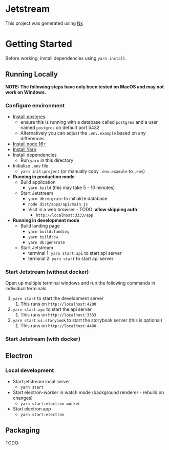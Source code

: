 # Jetstream

This project was generated using [Nx](https://nx.dev)

# Getting Started

Before working, install dependencies using `yarn install`.

## Running Locally

**NOTE: The following steps have only been tested on MacOS and may not work on Windows.**

### Configure environment

- [Install postgres](https://www.postgresql.org/download/)
  - ensure this is running with a database called `postgres` and a user named `postgres` on default port 5432
  - Alternatively you can adjust the `.env.example` based on any differences
- [Install node 16+](https://nodejs.org/en/download/)
- [Install Yarn](https://classic.yarnpkg.com/lang/en/docs/install/#mac-stable)
- Install dependencies
  - Run `yarn` in this directory
- Initialize `.env` file
  - `yarn init:project` (or manually copy `.env.example` to `.env`)
- **Running in production mode**
  - Build application
    - `yarn build` (this may take 5 - 10 minutes)
  - Start Jetstream
    - `yarn db:migrate` to initialize database
    - `node dist/apps/api/main.js`
    - Visit in a web browser - TODO: **allow skipping auth**
      - `http://localhost:3333/app`
- **Running in development mode**
  - Build landing page
    - `yarn build:landing`
    - `yarn build:sw`
    - `yarn db:generate`
  - Start Jetstream
    - terminal 1: `yarn start:api` to start api server
    - terminal 2: `yarn start` to start api server

### Start Jetstream (without docker)

Open up multiple terminal windows and run the following commands in individual terminals:

1. `yarn start` to start the development server
   1. This runs on `http://localhost:4200`
2. `yarn start:api` to start the api server
   1. This runs on `http://localhost:3333`
3. `yarn start:ui:storybook` to start the storybook server (this is optional)
   1. This runs on `http://localhost:4400`

### Start Jetstream (with docker)

## Electron

### Local development

- Start jetstream local server
  - `yarn start`
- Start electron-worker in watch mode (background renderer - rebuild on changes)
  - `yarn start:electron-worker`
- Start electron app
  - `yarn start:electron`

## Packaging

TODO:
